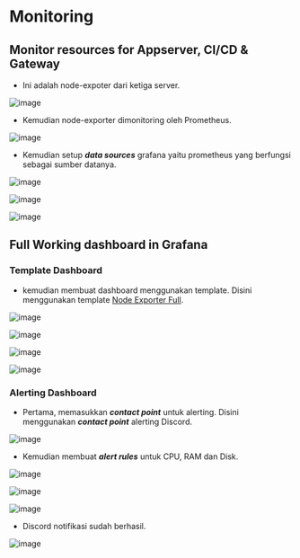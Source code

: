 # Monitoring
## Monitor resources for Appserver, CI/CD & Gateway

- Ini adalah node-expoter dari ketiga server.

![image](Media/1.png)

- Kemudian node-exporter dimonitoring oleh Prometheus.

![image](Media/2.png)

- Kemudian setup ***data sources*** grafana yaitu prometheus yang berfungsi sebagai sumber datanya.

![image](Media/3.png)

![image](Media/4.png)

![image](Media/5.png)

## Full Working dashboard in Grafana
### Template Dashboard

- kemudian membuat dashboard menggunakan template. Disini menggunakan template [Node Exporter Full](https://grafana.com/grafana/dashboards/1860-node-exporter-full/).

![image](Media/6.png)

![image](Media/7.png)

![image](Media/8.png)

![image](Media/9.png)

### Alerting Dashboard

- Pertama, memasukkan ***contact point*** untuk alerting. Disini menggunakan ***contact point*** alerting Discord.

![image](Media/10.png)

- Kemudian membuat ***alert rules*** untuk CPU, RAM dan Disk.

![image](Media/11.png)

![image](Media/12.png)

![image](Media/13.png)

- Discord notifikasi sudah berhasil.

![image](Media/14.png)